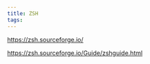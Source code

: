 ```yaml
---
title: ZSH
tags:
---
```




https://zsh.sourceforge.io/



https://zsh.sourceforge.io/Guide/zshguide.html

